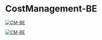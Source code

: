 ﻿# CostManagement-BE

 [![CM-BE](https://github.com/kottaboung/CostManagement-BE/actions/workflows/npm-publish-github-packages.yml/badge.svg)](https://github.com/kottaboung/CostManagement-BE/actions/workflows/npm-publish-github-packages.yml)

  [![CM-BE](https://github.com/kottaboung/CostManagement-BE/actions/workflows/deployment-node.yml/badge.svg)](https://github.com/kottaboung/CostManagement-BE/actions/workflows/deployment-node.yml)

